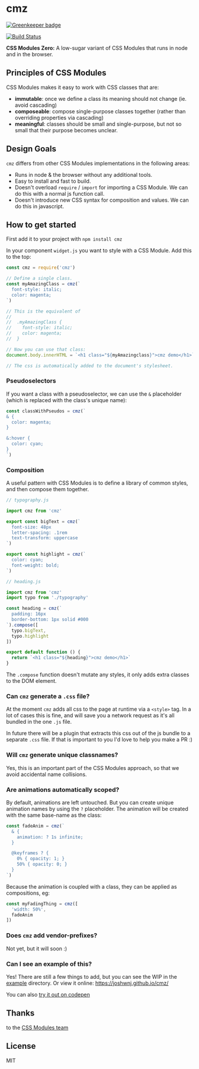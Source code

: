 # cmz

[![Greenkeeper badge](https://badges.greenkeeper.io/joshwnj/cmz.svg)](https://greenkeeper.io/)

[![Build Status](https://secure.travis-ci.org/joshwnj/cmz.png)](http://travis-ci.org/joshwnj/cmz)

**CSS Modules Zero:** A low-sugar variant of CSS Modules that runs in node and in the browser.

## Principles of CSS Modules

CSS Modules makes it easy to work with CSS classes that are:

- **immutable**: once we define a class its meaning should not change (ie. avoid cascading)
- **composeable**: compose single-purpose classes together (rather than overriding properties via cascading)
- **meaningful**: classes should be small and single-purpose, but not so small that their purpose becomes unclear.

## Design Goals

`cmz` differs from other CSS Modules implementations in the following areas:

- Runs in node & the browser without any additional tools.
- Easy to install and fast to build.
- Doesn't overload `require` / `import` for importing a CSS Module. We can do this with a normal js function call.
- Doesn't introduce new CSS syntax for composition and values. We can do this in javascript.

## How to get started

First add it to your project with `npm install cmz`

In your component `widget.js` you want to style with a CSS Module. Add this to the top:

```js
const cmz = require('cmz')

// Define a single class.
const myAmazingClass = cmz(`
  font-style: italic;
  color: magenta;
`)

// This is the equivalent of
//
//  .myAmazingClass {
//    font-style: italic;
//    color: magenta;
//  }

// Now you can use that class:
document.body.innerHTML = `<h1 class="${myAmazingclass}">cmz demo</h1>`

// The css is automatically added to the document's stylesheet.
```

### Pseudoselectors

If you want a class with a pseudoselector, we can use the `&` placeholder (which is replaced with the class's unique name):

```js
const classWithPseudos = cmz(`
& {
  color: magenta;
}

&:hover {
  color: cyan;
}
`)
```

### Composition

A useful pattern with CSS Modules is to define a library of common styles, and then compose them together.

```js
// typography.js

import cmz from 'cmz'

export const bigText = cmz(`
  font-size: 48px
  letter-spacing: .1rem
  text-transform: uppercase
`)

export const highlight = cmz(`
  color: cyan;
  font-weight: bold;
`)
```

```js
// heading.js

import cmz from 'cmz'
import typo from './typography'

const heading = cmz(`
  padding: 16px
  border-bottom: 1px solid #000
`).compose([
  typo.bigText,
  typo.highlight
])

export default function () {
  return `<h1 class="${heading}">cmz demo</h1>`
}
```

The `.compose` function doesn't mutate any styles, it only adds extra classes to the DOM element.

### Can `cmz` generate a `.css` file?

At the moment `cmz` adds all css to the page at runtime via a `<style>` tag. In a lot of cases this is fine, and will save you a network request as it's all bundled in the one `.js` file.

In future there will be a plugin that extracts this css out of the js bundle to a separate `.css` file. If that is important to you I'd love to help you make a PR :)

### Will `cmz` generate unique classnames?

Yes, this is an important part of the CSS Modules approach, so that we avoid accidental name collisions.

### Are animations automatically scoped?

By default, animations are left untouched. But you can create unique animation names by using the `?` placeholder. The animation will be created with the same base-name as the class:

```js
const fadeAnim = cmz(`
  & {
    animation: ? 1s infinite;
  }

  @keyframes ? {
    0% { opacity: 1; }
    50% { opacity: 0; }
  }
`)
```

Because the animation is coupled with a class, they can be applied as compositions, eg:

```js
const myFadingThing = cmz([
  'width: 50%',
  fadeAnim
])
```

### Does `cmz` add vendor-prefixes?

Not yet, but it will soon :)

### Can I see an example of this?

Yes! There are still a few things to add, but you can see the WIP in the [example](https://github.com/joshwnj/cmz/tree/master/example) directory. Or view it online: <https://joshwnj.github.io/cmz/>

You can also [try it out on codepen](http://codepen.io/joshwnj/pen/zZNERK?editors=0010#0)

## Thanks

to the [CSS Modules team](https://github.com/orgs/css-modules/people)

## License

MIT
